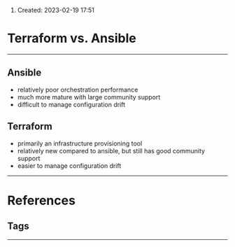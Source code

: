 
1. Created: 2023-02-19 17:51
# Terraform vs. Ansible
---

## Ansible
- relatively poor orchestration performance
- much more mature with large community support
- difficult to manage configuration drift

## Terraform
- primarily an infrastructure provisioning tool
- relatively new compared to ansible, but still has good community support
- easier to manage configuration drift

---
# References


## Tags
---